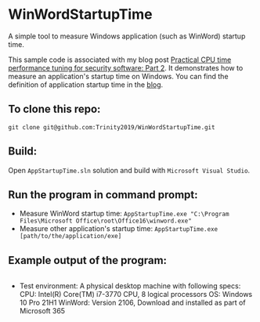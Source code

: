 # WinWordStartupTime
A simple tool to measure Windows application (such as WinWord) startup time.

This sample code is associated with my blog post [Practical CPU time performance tuning for security software: Part 2](https://www.elastic.co/blog/practical-cpu-time-performance-tuning-for-security-software-part-2). 
It demonstrates how to measure an application's startup time on Windows. You can find the definition of application startup time in the [blog](https://www.elastic.co/blog/practical-cpu-time-performance-tuning-for-security-software-part-2).


## To clone this repo:
```
git clone git@github.com:Trinity2019/WinWordStartupTime.git
```

## Build:
Open `AppStartupTime.sln` solution and build with `Microsoft Visual Studio`.

## Run the program in command prompt:
 * Measure WinWord startup time:
```AppStartupTime.exe "C:\Program Files\Microsoft Office\root\Office16\winword.exe"```
 * Measure other application's startup time:
```AppStartupTime.exe [path/to/the/application/exe]```

## Example output of the program:
```Startup Time for C:\Program Files\Microsoft Office\root\Office16\winword.exe is: 156(ms)
```

 * Test environment:
A physical desktop machine with following specs:
CPU: Intel(R) Core(TM) i7-3770 CPU, 8 logical processors
OS: Windows 10 Pro 21H1
WinWord: Version 2106, Download and installed as part of Microsoft 365